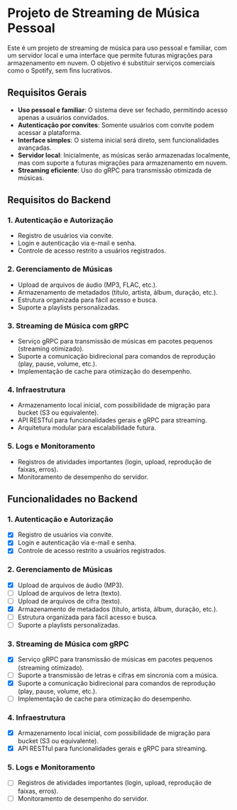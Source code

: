 # Projeto de Streaming de Música Pessoal

Este é um projeto de streaming de música para uso pessoal e familiar, com um servidor local e uma interface que permite futuras migrações para armazenamento em nuvem. O objetivo é substituir serviços comerciais como o Spotify, sem fins lucrativos.

## Requisitos Gerais

- **Uso pessoal e familiar**: O sistema deve ser fechado, permitindo acesso apenas a usuários convidados.
- **Autenticação por convites**: Somente usuários com convite podem acessar a plataforma.
- **Interface simples**: O sistema inicial será direto, sem funcionalidades avançadas.
- **Servidor local**: Inicialmente, as músicas serão armazenadas localmente, mas com suporte a futuras migrações para armazenamento em nuvem.
- **Streaming eficiente**: Uso do gRPC para transmissão otimizada de músicas.

## Requisitos do Backend

### 1. Autenticação e Autorização

- Registro de usuários via convite.
- Login e autenticação via e-mail e senha.
- Controle de acesso restrito a usuários registrados.

### 2. Gerenciamento de Músicas

- Upload de arquivos de áudio (MP3, FLAC, etc.).
- Armazenamento de metadados (título, artista, álbum, duração, etc.).
- Estrutura organizada para fácil acesso e busca.
- Suporte a playlists personalizadas.

### 3. Streaming de Música com gRPC

- Serviço gRPC para transmissão de músicas em pacotes pequenos (streaming otimizado).
- Suporte a comunicação bidirecional para comandos de reprodução (play, pause, volume, etc.).
- Implementação de cache para otimização do desempenho.

### 4. Infraestrutura

- Armazenamento local inicial, com possibilidade de migração para bucket (S3 ou equivalente).
- API RESTful para funcionalidades gerais e gRPC para streaming.
- Arquitetura modular para escalabilidade futura.

### 5. Logs e Monitoramento

- Registros de atividades importantes (login, upload, reprodução de faixas, erros).
- Monitoramento de desempenho do servidor.

## Funcionalidades no Backend

### 1. Autenticação e Autorização

- [x] Registro de usuários via convite.
- [x] Login e autenticação via e-mail e senha.
- [x] Controle de acesso restrito a usuários registrados.

### 2. Gerenciamento de Músicas

- [x] Upload de arquivos de áudio (MP3).
- [ ] Upload de arquivos de letra (texto).
- [ ] Upload de arquivos de cifra (texto).
- [x] Armazenamento de metadados (título, artista, álbum, duração, etc.).
- [ ] Estrutura organizada para fácil acesso e busca.
- [ ] Suporte a playlists personalizadas.

### 3. Streaming de Música com gRPC

- [x] Serviço gRPC para transmissão de músicas em pacotes pequenos (streaming otimizado).
- [ ] Suporte a transmissão de letras e cifras em sincronia com a música.
- [x] Suporte a comunicação bidirecional para comandos de reprodução (play, pause, volume, etc.).
- [ ] Implementação de cache para otimização do desempenho.

### 4. Infraestrutura

- [x] Armazenamento local inicial, com possibilidade de migração para bucket (S3 ou equivalente).
- [x] API RESTful para funcionalidades gerais e gRPC para streaming.

### 5. Logs e Monitoramento

- [ ] Registros de atividades importantes (login, upload, reprodução de faixas, erros).
- [ ] Monitoramento de desempenho do servidor.
